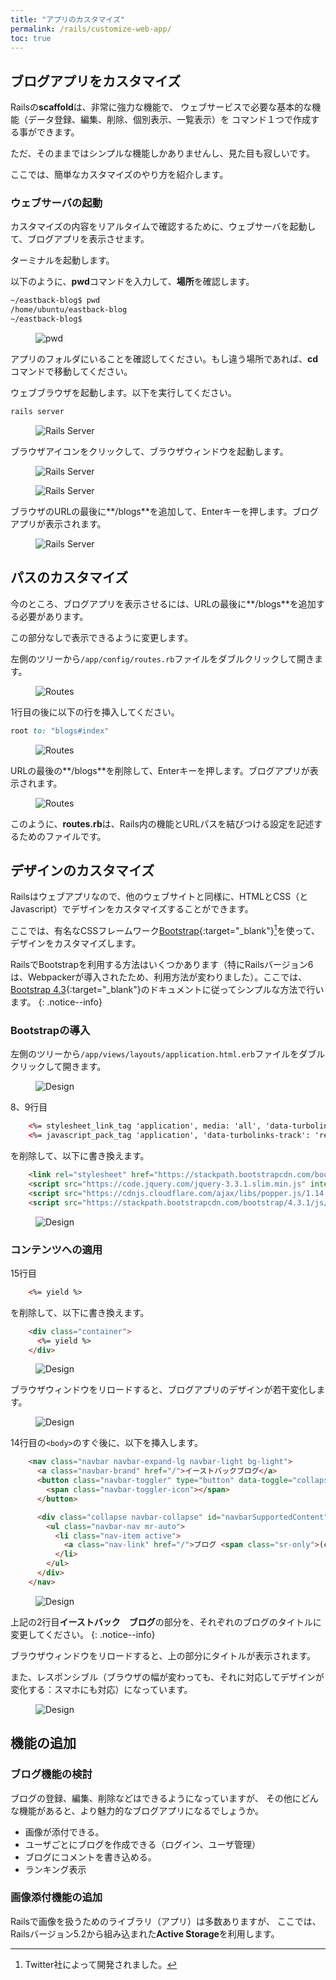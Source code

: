 ```yaml
---
title: "アプリのカスタマイズ"
permalink: /rails/customize-web-app/
toc: true
---
```

## ブログアプリをカスタマイズ

Railsの**scaffold**は、非常に強力な機能で、
ウェブサービスで必要な基本的な機能（データ登録、編集、削除、個別表示、一覧表示）を
コマンド１つで作成する事ができます。

ただ、そのままではシンプルな機能しかありませんし、見た目も寂しいです。

ここでは、簡単なカスタマイズのやり方を紹介します。

### ウェブサーバの起動

カスタマイズの内容をリアルタイムで確認するために、ウェブサーバを起動して、ブログアプリを表示させます。

ターミナルを起動します。

以下のように、**pwd**コマンドを入力して、**場所**を確認します。

```bash
~/eastback-blog$ pwd
/home/ubuntu/eastback-blog
~/eastback-blog$
```

<figure>
  <img src="{{ '/assets/images/rails/06/pwd.png' | relative_url }}" alt="pwd">
</figure>

アプリのフォルダにいることを確認してください。もし違う場所であれば、**cd**コマンドで移動してください。

ウェブブラウザを起動します。以下を実行してください。

```bash
rails server
```

<figure>
  <img src="{{ '/assets/images/rails/06/rails-server.png' | relative_url }}" alt="Rails Server">
</figure>

ブラウザアイコンをクリックして、ブラウザウィンドウを起動します。

<figure>
  <img src="{{ '/assets/images/rails/06/rails-server2.png' | relative_url }}" alt="Rails Server">
</figure>

<figure>
  <img src="{{ '/assets/images/rails/06/rails-server3.png' | relative_url }}" alt="Rails Server">
</figure>

ブラウザのURLの最後に**/blogs**を追加して、Enterキーを押します。ブログアプリが表示されます。

<figure>
  <img src="{{ '/assets/images/rails/06/rails-server4.png' | relative_url }}" alt="Rails Server">
</figure>

## パスのカスタマイズ

今のところ、ブログアプリを表示させるには、URLの最後に**/blogs**を追加する必要があります。

この部分なしで表示できるように変更します。

左側のツリーから`/app/config/routes.rb`ファイルをダブルクリックして開きます。

<figure>
  <img src="{{ '/assets/images/rails/06/routes.png' | relative_url }}" alt="Routes">
</figure>

1行目の後に以下の行を挿入してください。

```ruby
root to: "blogs#index"
```

<figure>
  <img src="{{ '/assets/images/rails/06/routes2.png' | relative_url }}" alt="Routes">
</figure>

URLの最後の**/blogs**を削除して、Enterキーを押します。ブログアプリが表示されます。

<figure>
  <img src="{{ '/assets/images/rails/06/routes3.png' | relative_url }}" alt="Routes">
</figure>

このように、**routes.rb**は、Rails内の機能とURLパスを結びつける設定を記述するためのファイルです。

## デザインのカスタマイズ

Railsはウェブアプリなので、他のウェブサイトと同様に、HTMLとCSS（とJavascript）でデザインをカスタマイズすることができます。

ここでは、有名なCSSフレームワーク[Bootstrap](https://getbootstrap.jp/){:target="_blank"}[^1]を使って、デザインをカスタマイズします。

[^1]: Twitter社によって開発されました。

RailsでBootstrapを利用する方法はいくつかあります（特にRailsバージョン6は、Webpackerが導入されたため、利用方法が変わりました）。ここでは、[Bootstrap 4.3](https://getbootstrap.jp/docs/4.3/getting-started/introduction/){:target="_blank"}のドキュメントに従ってシンプルな方法で行います。
{: .notice--info} 

### Bootstrapの導入
左側のツリーから`/app/views/layouts/application.html.erb`ファイルをダブルクリックして開きます。

<figure>
  <img src="{{ '/assets/images/rails/06/design.png' | relative_url }}" alt="Design">
</figure>

8、9行目
```html
    <%= stylesheet_link_tag 'application', media: 'all', 'data-turbolinks-track': 'reload' %>
    <%= javascript_pack_tag 'application', 'data-turbolinks-track': 'reload' %>
```

を削除して、以下に書き換えます。

```html
    <link rel="stylesheet" href="https://stackpath.bootstrapcdn.com/bootstrap/4.3.1/css/bootstrap.min.css" integrity="sha384-ggOyR0iXCbMQv3Xipma34MD+dH/1fQ784/j6cY/iJTQUOhcWr7x9JvoRxT2MZw1T" crossorigin="anonymous">
    <script src="https://code.jquery.com/jquery-3.3.1.slim.min.js" integrity="sha384-q8i/X+965DzO0rT7abK41JStQIAqVgRVzpbzo5smXKp4YfRvH+8abtTE1Pi6jizo" crossorigin="anonymous"></script>
    <script src="https://cdnjs.cloudflare.com/ajax/libs/popper.js/1.14.7/umd/popper.min.js" integrity="sha384-UO2eT0CpHqdSJQ6hJty5KVphtPhzWj9WO1clHTMGa3JDZwrnQq4sF86dIHNDz0W1" crossorigin="anonymous"></script>
    <script src="https://stackpath.bootstrapcdn.com/bootstrap/4.3.1/js/bootstrap.min.js" integrity="sha384-JjSmVgyd0p3pXB1rRibZUAYoIIy6OrQ6VrjIEaFf/nJGzIxFDsf4x0xIM+B07jRM" crossorigin="anonymous"></script>
```

<figure>
  <img src="{{ '/assets/images/rails/06/design2.png' | relative_url }}" alt="Design">
</figure>

### コンテンツへの適用

15行目
```html
    <%= yield %>
```

を削除して、以下に書き換えます。

```html
    <div class="container">
      <%= yield %>
    </div>
```

<figure>
  <img src="{{ '/assets/images/rails/06/design3.png' | relative_url }}" alt="Design">
</figure>

ブラウザウィンドウをリロードすると、ブログアプリのデザインが若干変化します。

<figure>
  <img src="{{ '/assets/images/rails/06/design4.png' | relative_url }}" alt="Design">
</figure>

14行目の`<body>`のすぐ後に、以下を挿入します。

```html
    <nav class="navbar navbar-expand-lg navbar-light bg-light">
      <a class="navbar-brand" href="/">イーストバックブログ</a>
      <button class="navbar-toggler" type="button" data-toggle="collapse" data-target="#navbarSupportedContent" aria-controls="navbarSupportedContent" aria-expanded="false" aria-label="Toggle navigation">
        <span class="navbar-toggler-icon"></span>
      </button>

      <div class="collapse navbar-collapse" id="navbarSupportedContent">
        <ul class="navbar-nav mr-auto">
          <li class="nav-item active">
            <a class="nav-link" href="/">ブログ <span class="sr-only">(current)</span></a>
          </li>
        </ul>
      </div>
    </nav>
```

<figure>
  <img src="{{ '/assets/images/rails/06/design5.png' | relative_url }}" alt="Design">
</figure>


上記の2行目**イーストバック　ブログ**の部分を、それぞれのブログのタイトルに変更してください。
{: .notice--info}

ブラウザウィンドウをリロードすると、上の部分にタイトルが表示されます。

また、レスポンシブル（ブラウザの幅が変わっても、それに対応してデザインが変化する：スマホにも対応）になっています。

<figure>
  <img src="{{ '/assets/images/rails/06/design6.png' | relative_url }}" alt="Design">
</figure>

## 機能の追加

### ブログ機能の検討

ブログの登録、編集、削除などはできるようになっていますが、
その他にどんな機能があると、より魅力的なブログアプリになるでしょうか。

- 画像が添付できる。
- ユーザごとにブログを作成できる（ログイン、ユーザ管理）
- ブログにコメントを書き込める。
- ランキング表示

### 画像添付機能の追加

Railsで画像を扱うためのライブラリ（アプリ）は多数ありますが、
ここでは、Railsバージョン5.2から組み込まれた**Active Storage**を利用します。
